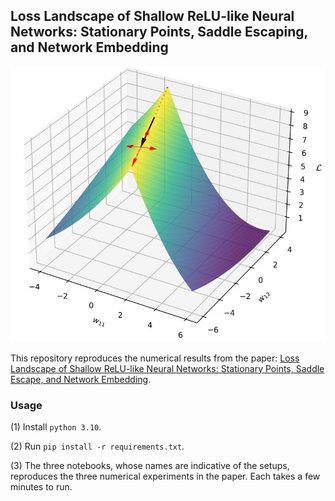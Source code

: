 ## Loss Landscape of Shallow ReLU-like Neural Networks: Stationary Points, Saddle Escaping, and Network Embedding

![](an_illustration.jpg)

This repository reproduces the numerical results from the paper: [Loss Landscape of Shallow ReLU-like Neural Networks: Stationary Points, Saddle Escape, and Network Embedding](https://openreview.net/forum?id=ogKE7LcvW6).

### Usage

(1) Install `python 3.10`.

(2) Run `pip install -r requirements.txt`.

(3) The three notebooks, whose names are indicative of the setups, reproduces the three numerical experiments in the paper. Each takes a few minutes to run.
